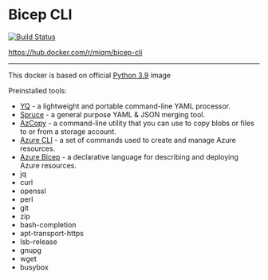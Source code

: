 # Bicep CLI

[![Build Status](https://dev.azure.com/miqm/github/_apis/build/status/miqm.bicep-cli?branchName=main)](https://dev.azure.com/miqm/github/_build/latest?definitionId=6&branchName=main)

https://hub.docker.com/r/miqm/bicep-cli

---
This docker is based on official [Python 3.9](https://hub.docker.com/_/python) image

Preinstalled tools:
* [YQ](https://github.com/mikefarah/yq) - a lightweight and portable command-line YAML processor.
* [Spruce](https://github.com/geofffranks/spruce) - a general purpose YAML & JSON merging tool.
* [AzCopy](https://docs.microsoft.com/en-us/azure/storage/common/storage-use-azcopy-v10) - a command-line utility that you can use to copy blobs or files to or from a storage account.
* [Azure CLI](https://docs.microsoft.com/en-us/cli/azure/) - a set of commands used to create and manage Azure resources.
* [Azure Bicep](https://github.com/Azure/bicep) - a declarative language for describing and deploying Azure resources.
* jq
* curl
* openssl
* perl
* git
* zip
* bash-completion
* apt-transport-https
* lsb-release
* gnupg 
* wget
* busybox
